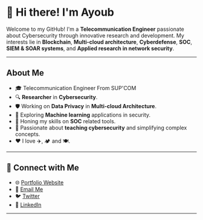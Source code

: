 
# 👋 Hi there! I'm Ayoub

Welcome to my GitHub! I'm a **Telecommunication Engineer** passionate about Cybersecurity through innovative research and development. My interests lie in **Blockchain**, **Multi-cloud architecture**, **Cyberdefense**, **SOC**, **SIEM & SOAR systems**, and **Applied research in network security**.

---

## About Me  

- 🎓 Telecommunication Engineer From SUP'COM
- 🔍 **Researcher** in **Cybersecurity**.  
- 🛡️ Working on **Data Privacy** in **Multi-cloud Architecture**. 
- 🤖 Exploring **Machine learning** applications in security.
- 🧪 Honing my skills on **SOC** related tools.
- 🤗 Passionate about **teaching cybersecurity** and simplifying complex concepts. 
- ❤️ I love ✈️, 🏕️ and 🍽️.

---


## 💬 Connect with Me  

- 🌐 [Portfolio Website](#)
- 📧 [Email Me](mailto:ayoub.benhassen@supcom.tn)  
- 🐦 [Twitter](#)  
- 💼 [LinkedIn]([https://linkedin.com/in/ayoub-ben-hassen](https://www.linkedin.com/in/ben-hassen-ayoub-5031951ab/))  

---
